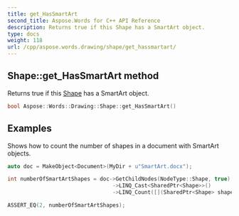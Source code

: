```yaml
---
title: get_HasSmartArt
second_title: Aspose.Words for C++ API Reference
description: Returns true if this Shape has a SmartArt object.
type: docs
weight: 118
url: /cpp/aspose.words.drawing/shape/get_hassmartart/
---
```

## Shape::get_HasSmartArt method


Returns true if this [Shape](../) has a SmartArt object.

```cpp
bool Aspose::Words::Drawing::Shape::get_HasSmartArt()
```


## Examples



Shows how to count the number of shapes in a document with SmartArt objects. 
```cpp
auto doc = MakeObject<Document>(MyDir + u"SmartArt.docx");

int numberOfSmartArtShapes = doc->GetChildNodes(NodeType::Shape, true)
                                 ->LINQ_Cast<SharedPtr<Shape>>()
                                 ->LINQ_Count([](SharedPtr<Shape> shape) { return shape->get_HasSmartArt(); });

ASSERT_EQ(2, numberOfSmartArtShapes);
```

